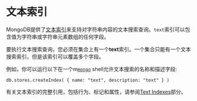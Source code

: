 # 文本索引
MongoDB提供了[文本索引](https://docs.mongodb.com/master/core/index-text/#index-feature-text)来支持对字符串内容的文本搜索查询。`text`索引可以包含值为字符串或字符串元素数组的任何字段。

要执行文本搜索查询，您必须在集合上有一个**text**索引。一个集合只能有一个文本搜索索引，但是该索引可以覆盖多个字段。

例如，你可以运行以下在一个m[`mongo`](https://docs.mongodb.com/master/reference/program/mongo/#bin.mongo)  shell允许文本搜索的名称和描述字段:

```shell
db.stores.createIndex( { name: "text", description: "text" } )
```

有关文本索引的完整引用，包括行为、标记和属性，请参阅[Text Indexes](https://docs.mongodb.com/manual/core/index-text/)部分。

